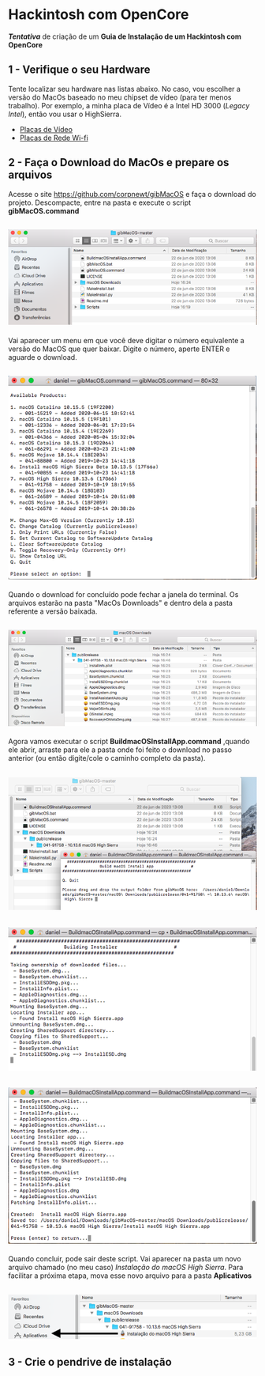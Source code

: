 # Hackintosh com OpenCore
***Tentativa*** de criação de um **Guia de Instalação de um Hackintosh com OpenCore**

## 1 - Verifique o seu Hardware

Tente localizar seu hardware nas listas abaixo. No caso, vou escolher a versão do MacOs baseado no meu chipset de vídeo (para ter menos trabalho). Por exemplo, a minha placa de Vídeo é a Intel HD 3000 (*Legacy Intel*), então vou usar o HighSierra.

- [Placas de Vídeo](https://dortania.github.io/GPU-Buyers-Guide/)
- [Placas de Rede Wi-fi](https://dortania.github.io/Wireless-Buyers-Guide/)

## 2 - Faça o Download do MacOs e prepare os arquivos

Acesse o site https://github.com/corpnewt/gibMacOS e faça o download do projeto. Descompacte, entre na pasta e execute o script **gibMacOS.command**

![Screenshot](img/gibMacOSFiles.png)
---
Vai aparecer um menu em que você deve digitar o número equivalente a versão do MacOS que quer baixar. Digite o número, aperte ENTER e aguarde o download.

![Screenshot](img/gibMacOSMenu.png)
---
Quando o download for concluído pode fechar a janela do terminal. Os arquivos estarão na pasta "MacOs Downloads" e dentro dela a pasta referente a versão baixada.

![Screenshot](img/gibMacOSDownloadHighSierra.png)
---
Agora vamos executar o script **BuildmacOSInstallApp.command** ,quando ele abrir, arraste para ele a pasta onde foi feito o download no passo anterior (ou então digite/cole o caminho completo da pasta).

![Screenshot](img/gibMacOSBuil1.png)
---
![Screenshot](img/gibMacOSBuild2.png)
---
![Screenshot](img/gibMacOSBuil3.png)
---
Quando concluir, pode sair deste script. Vai aparecer na pasta um novo arquivo chamado (no meu caso) *Instalação do macOS High Sierra*. Para facilitar a próxima etapa, mova esse novo arquivo para a pasta **Aplicativos**

![Screenshot](img/gibMacOSBuil4.png)
---

## 3 - Crie o pendrive de instalação

